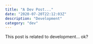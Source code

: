 ```yaml
---
title: "A Dev Post..."
date: "2020-07-20T22:12:03Z"
description: "Development"
category: "dev"
---
```


This post is related to development... ok?
